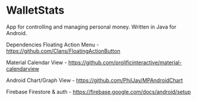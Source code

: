 # WalletStats
App for controlling and managing personal money. Written in Java for Android.

Dependencies
Floating Action Menu - https://github.com/Clans/FloatingActionButton

Material Calendar View - https://github.com/prolificinteractive/material-calendarview

Android Chart/Graph View - https://github.com/PhilJay/MPAndroidChart

Firebase Firestore & auth - https://firebase.google.com/docs/android/setup

